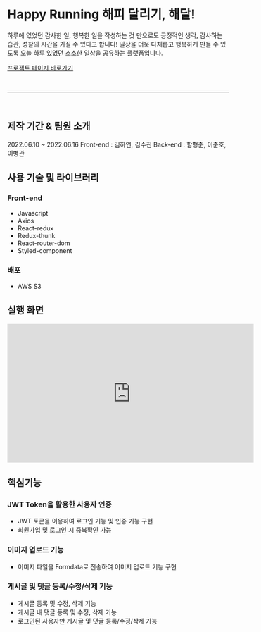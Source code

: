 # Happy Running 해피 달리기, 해달!

하루에 있었던 감사한 일, 행복한 일을 작성하는 것 만으로도 긍정적인 생각, 감사하는 습관, 성찰의 시간을 가질 수 있다고 합니다!
일상을 더욱 다채롭고 행복하게 만들 수 있도록 오늘 하루 있었던 소소한 일상을 공유하는 플랫폼입니다.

<a href="http://w6project.s3-website.ap-northeast-2.amazonaws.com/" target="_blank">프로젝트 페이지 바로가기</a>

<br>
<hr>
<br>

## 제작 기간 & 팀원 소개
2022.06.10 ~ 2022.06.16
Front-end : 김하연, 김수진
Back-end : 함형준, 이준호, 이병관

## 사용 기술 및 라이브러리
### Front-end
- Javascript
- Axios
- React-redux
- Redux-thunk
- React-router-dom
- Styled-component
### 배포
- AWS S3

## 실행 화면
<iframe width="560" height="315" src="https://www.youtube.com/embed/VpOBCNM2TYo" title="YouTube video player" frameborder="0" allow="accelerometer; autoplay; clipboard-write; encrypted-media; gyroscope; picture-in-picture" allowfullscreen></iframe>

## 핵심기능
### JWT Token을 활용한 사용자 인증
- JWT 토큰을 이용하여 로그인 기능 및 인증 기능 구현
- 회원가입 및 로그인 시 중복확인 가능
### 이미지 업로드 기능
- 이미지 파일을 Formdata로 전송하여 이미지 업로드 기능 구현
### 게시글 및 댓글 등록/수정/삭제 기능
- 게시글 등록 및 수정, 삭제 기능
- 게시글 내 댓글 등록 및 수정, 삭제 기능
- 로그인된 사용자만 게시글 및 댓글 등록/수정/삭제 가능


